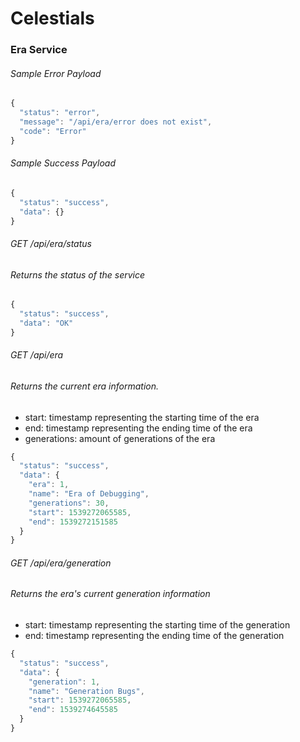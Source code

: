 # Celestials

### Era Service

###### Sample Error Payload
```javascript
{
  "status": "error",
  "message": "/api/era/error does not exist",
  "code": "Error"
}
```

###### Sample Success Payload
```javascript
{
  "status": "success",
  "data": {}
}
```

###### GET /api/era/status
###### Returns the status of the service
```javascript
{
  "status": "success",
  "data": "OK"
}
```

###### GET /api/era
###### Returns the current era information.
- start: timestamp representing the starting time of the era
- end: timestamp representing the ending time of the era
- generations: amount of generations of the era
```javascript
{
  "status": "success",
  "data": {
    "era": 1,
    "name": "Era of Debugging",
    "generations": 30,
    "start": 1539272065585,
    "end": 1539272151585
  }
}
```

###### GET /api/era/generation
###### Returns the era's current generation information
- start: timestamp representing the starting time of the generation
- end: timestamp representing the ending time of the generation
```javascript
{
  "status": "success",
  "data": {
    "generation": 1,
    "name": "Generation Bugs",
    "start": 1539272065585,
    "end": 1539274645585
  }
}
```
